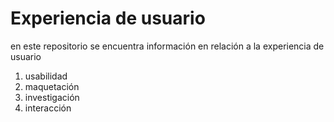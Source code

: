 # Experiencia de usuario

en este repositorio se encuentra información en relación a la experiencia de usuario

1. usabilidad
2. maquetación
3. investigación
4. interacción
